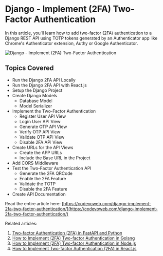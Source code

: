 # Django - Implement (2FA) Two-Factor Authentication

In this article, you'll learn how to add two-factor (2FA) authentication to a Django REST API using TOTP tokens generated by an Authenticator app like Chrome's Authenticator extension, Authy or Google Authenticator.

![Django - Implement (2FA) Two-Factor Authentication](https://codevoweb.com/wp-content/uploads/2022/12/Django-Implement-2FA-Two-Factor-Authentication-1024x576.webp)

## Topics Covered

- Run the Django 2FA API Locally
- Run the Django 2FA API with React.js
- Setup the Django Project
- Create Django Models
    - Database Model
    - Model Serializer
- Implement the Two-Factor Authentication
    - Register User API View
    - Login User API View
    - Generate OTP API View
    - Verify OTP API View
    - Validate OTP API View
    - Disable 2FA API View
- Create URLs for the API Views
    - Create the APP URLs
    - Include the Base URL in the Project
- Add CORS Middleware
- Test the Two-Factor Authentication API
    - Generate the 2FA QRCode
    - Enable the 2FA Feature
    - Validate the TOTP
    - Disable the 2FA Feature
- Create API Documentation


Read the entire article here: [https://codevoweb.com/django-implement-2fa-two-factor-authentication/](https://codevoweb.com/django-implement-2fa-two-factor-authentication/)

Related articles:

1. [Two-factor Authentication (2FA) in FastAPI and Python](https://codevoweb.com/two-factor-authentication-2fa-in-fastapi-and-python/)
2. [How to Implement (2FA) Two-factor Authentication in Golang](https://codevoweb.com/two-factor-authentication-2fa-in-golang/)
3. [How to Implement (2FA) Two-factor Authentication in Node.js](https://codevoweb.com/two-factor-authentication-2fa-in-nodejs/)
4. [How to Implement Two-factor Authentication (2FA) in React.js](https://codevoweb.com/two-factor-authentication-2fa-in-reactjs/)

